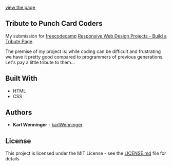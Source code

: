 [view the page](https://karlwenninger.github.io/punch-card-tribute/)	


## Tribute to Punch Card Coders

My submission for [freecodecamp](https://www.freecodecamp.org/) [Responsive Web Design Projects - Build a Tribute Page](https://learn.freecodecamp.org/responsive-web-design/responsive-web-design-projects/build-a-tribute-page). 

The premise of my project is: while coding can be difficult and frustrating we have it pretty good compared to programmers of previous generations. Let's pay a little tribute to them... 

## Built With

* HTML
* CSS


## Authors

* **Karl Wenninger** - [karlWenninger](https://github.com/karlWenninger)

## License

This project is licensed under the MIT License - see the [LICENSE.md](LICENSE.md) file for details
